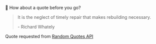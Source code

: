 📣 How about a quote before you go?

> It is the neglect of timely repair that makes rebuilding necessary.
>
> <p>- Richard Whately</p>

Quote requested from [Random Quotes API](https://github.com/lukePeavey/quotable)

